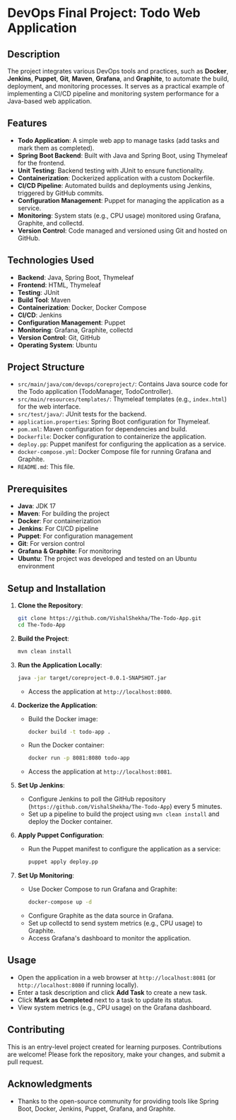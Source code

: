 # DevOps Final Project: Todo Web Application

## Description

The project integrates various DevOps tools and practices, such as **Docker**, **Jenkins**, **Puppet**, **Git**, **Maven**, **Grafana**, and **Graphite**, to automate the build, deployment, and monitoring processes. It serves as a practical example of implementing a CI/CD pipeline and monitoring system performance for a Java-based web application.

## Features
- **Todo Application**: A simple web app to manage tasks (add tasks and mark them as completed).
- **Spring Boot Backend**: Built with Java and Spring Boot, using Thymeleaf for the frontend.
- **Unit Testing**: Backend testing with JUnit to ensure functionality.
- **Containerization**: Dockerized application with a custom Dockerfile.
- **CI/CD Pipeline**: Automated builds and deployments using Jenkins, triggered by GitHub commits.
- **Configuration Management**: Puppet for managing the application as a service.
- **Monitoring**: System stats (e.g., CPU usage) monitored using Grafana, Graphite, and collectd.
- **Version Control**: Code managed and versioned using Git and hosted on GitHub.

## Technologies Used
- **Backend**: Java, Spring Boot, Thymeleaf
- **Frontend**: HTML, Thymeleaf
- **Testing**: JUnit
- **Build Tool**: Maven
- **Containerization**: Docker, Docker Compose
- **CI/CD**: Jenkins
- **Configuration Management**: Puppet
- **Monitoring**: Grafana, Graphite, collectd
- **Version Control**: Git, GitHub
- **Operating System**: Ubuntu

## Project Structure
- `src/main/java/com/devops/coreproject/`: Contains Java source code for the Todo application (TodoManager, TodoController).
- `src/main/resources/templates/`: Thymeleaf templates (e.g., `index.html`) for the web interface.
- `src/test/java/`: JUnit tests for the backend.
- `application.properties`: Spring Boot configuration for Thymeleaf.
- `pom.xml`: Maven configuration for dependencies and build.
- `Dockerfile`: Docker configuration to containerize the application.
- `deploy.pp`: Puppet manifest for configuring the application as a service.
- `docker-compose.yml`: Docker Compose file for running Grafana and Graphite.
- `README.md`: This file.

## Prerequisites
- **Java**: JDK 17
- **Maven**: For building the project
- **Docker**: For containerization
- **Jenkins**: For CI/CD pipeline
- **Puppet**: For configuration management
- **Git**: For version control
- **Grafana & Graphite**: For monitoring
- **Ubuntu**: The project was developed and tested on an Ubuntu environment

## Setup and Installation
1. **Clone the Repository**:
   ```bash
   git clone https://github.com/VishalShekha/The-Todo-App.git
   cd The-Todo-App
   ```

2. **Build the Project**:
   ```bash
   mvn clean install
   ```

3. **Run the Application Locally**:
   ```bash
   java -jar target/coreproject-0.0.1-SNAPSHOT.jar
   ```
   - Access the application at `http://localhost:8080`.

4. **Dockerize the Application**:
   - Build the Docker image:
     ```bash
     docker build -t todo-app .
     ```
   - Run the Docker container:
     ```bash
     docker run -p 8081:8080 todo-app
     ```
   - Access the application at `http://localhost:8081`.

5. **Set Up Jenkins**:
   - Configure Jenkins to poll the GitHub repository (`https://github.com/VishalShekha/The-Todo-App`) every 5 minutes.
   - Set up a pipeline to build the project using `mvn clean install` and deploy the Docker container.

6. **Apply Puppet Configuration**:
   - Run the Puppet manifest to configure the application as a service:
     ```bash
     puppet apply deploy.pp
     ```

7. **Set Up Monitoring**:
   - Use Docker Compose to run Grafana and Graphite:
     ```bash
     docker-compose up -d
     ```
   - Configure Graphite as the data source in Grafana.
   - Set up collectd to send system metrics (e.g., CPU usage) to Graphite.
   - Access Grafana's dashboard to monitor the application.

## Usage
- Open the application in a web browser at `http://localhost:8081` (or `http://localhost:8080` if running locally).
- Enter a task description and click **Add Task** to create a new task.
- Click **Mark as Completed** next to a task to update its status.
- View system metrics (e.g., CPU usage) on the Grafana dashboard.

## Contributing
This is an entry-level project created for learning purposes. Contributions are welcome! Please fork the repository, make your changes, and submit a pull request.

## Acknowledgments
- Thanks to the open-source community for providing tools like Spring Boot, Docker, Jenkins, Puppet, Grafana, and Graphite.

